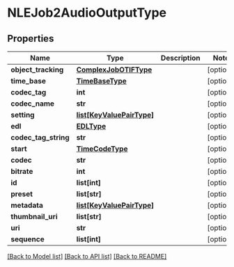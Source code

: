 # NLEJob2AudioOutputType

## Properties
Name | Type | Description | Notes
------------ | ------------- | ------------- | -------------
**object_tracking** | [**ComplexJobOTIFType**](ComplexJobOTIFType.md) |  | [optional] 
**time_base** | [**TimeBaseType**](TimeBaseType.md) |  | [optional] 
**codec_tag** | **int** |  | [optional] 
**codec_name** | **str** |  | [optional] 
**setting** | [**list[KeyValuePairType]**](KeyValuePairType.md) |  | [optional] 
**edl** | [**EDLType**](EDLType.md) |  | [optional] 
**codec_tag_string** | **str** |  | [optional] 
**start** | [**TimeCodeType**](TimeCodeType.md) |  | [optional] 
**codec** | **str** |  | [optional] 
**bitrate** | **int** |  | [optional] 
**id** | **list[int]** |  | [optional] 
**preset** | **list[str]** |  | [optional] 
**metadata** | [**list[KeyValuePairType]**](KeyValuePairType.md) |  | [optional] 
**thumbnail_uri** | **list[str]** |  | [optional] 
**uri** | **str** |  | [optional] 
**sequence** | **list[int]** |  | [optional] 

[[Back to Model list]](../README.md#documentation-for-models) [[Back to API list]](../README.md#documentation-for-api-endpoints) [[Back to README]](../README.md)


